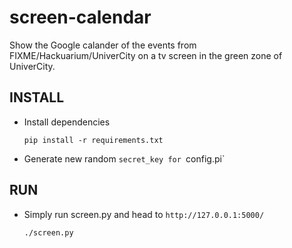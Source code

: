 screen-calendar
===============

Show the Google calander of the events from FIXME/Hackuarium/UniverCity on a tv screen in the green zone of UniverCity.

INSTALL
-------

* Install dependencies

    `pip install -r requirements.txt`

* Generate new random `secret_key for `config.pi`

RUN
---

* Simply run screen.py and head to `http://127.0.0.1:5000/`

    `./screen.py`

